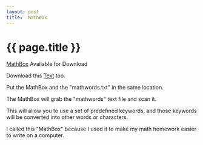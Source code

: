 ```yaml
---
layout: post
title:  MathBox
---
```


{{ page.title }}
================

[MathBox][] Available for Download

Download this [Text][] too.


Put the MathBox and the "mathwords.txt" in the same location. 

The MathBox will grab the "mathwords" text file and scan it.

This will allow you to use a set of predefined keywords, and those keywords will be converted into other words or characters. 

I called this "MathBox" because I used it to make my math homework easier to write on a computer.


[MathBox]: http://misterdustinface.github.io/applets/MathBox.jar
[Text]: https://raw.github.com/misterdustinface/MathBox/master/src/mathwords.txt
